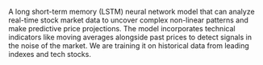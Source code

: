 A long short-term memory (LSTM) neural network model that can analyze real-time stock market data to uncover complex non-linear patterns and make predictive price projections. The model incorporates technical indicators like moving averages alongside past prices to detect signals in the noise of the market. We are training it on historical data from leading indexes and tech stocks. 
